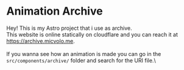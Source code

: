 # Animation Archive
Hey! This is my Astro project that i use as archive.
\
This website is online statically on cloudflare and you can reach it at https://archive.micvolo.me.
\
\
If you wanna see how an animation is made you can go in the `src/components/archive/` folder and search for the URI file.\
